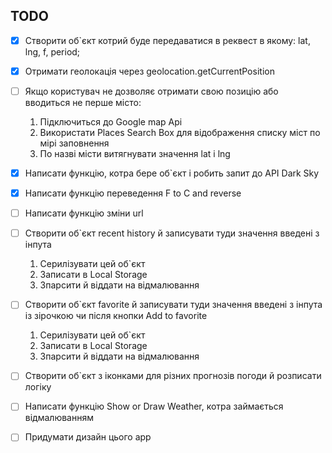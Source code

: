 ## TODO

- [X] Створити об`єкт котрий буде передаватися в реквест в якому: lat, lng, f, period;
- [X] Отримати геолокація через geolocation.getCurrentPosition
- [ ] Якщо користувач не дозволяє отримати свою позицію або вводиться не перше місто: 
  1. Підключиться до Google map Api
  2. Використати Places Search Box для відображення списку міст по мірі заповнення
  3. По назві місти витягнувати значення lat і lng
 
- [X] Написати функцію, котра бере об`єкт і робить запит до API Dark Sky
- [X] Написати функцію переведення F to C and reverse
- [ ] Написати функцію зміни url
- [ ] Створити об`єкт recent history й записувати туди значення введені з інпута
   1. Серилізувати цей об`єкт
   2. Записати в Local Storage
   3. Зпарсити й віддати на відмалювання
   
- [ ] Створити об`єкт favorite й записувати туди значення введені з інпута із зірочкою чи після кнопки Add to favorite
   1. Серилізувати цей об`єкт
   2. Записати в Local Storage
   3. Зпарсити й віддати на відмалювання

- [ ] Створити об`єкт з іконками для різних прогнозів погоди й розписати логіку 

- [ ] Написати функцію Show or Draw Weather, котра займається відмалюванням
- [ ] Придумати дизайн цього app
 
